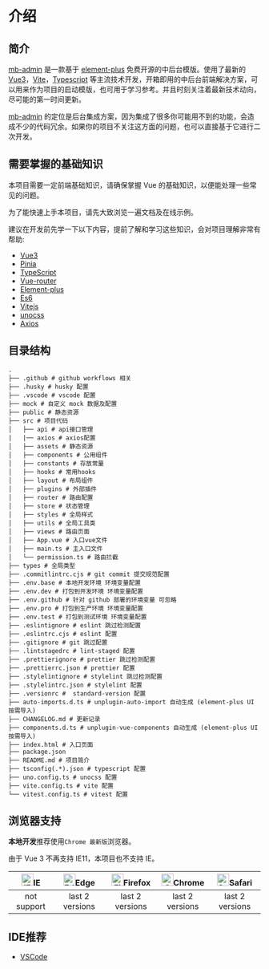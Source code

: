 # 介绍

## 简介

[mb-admin](https://github.com/syh-micro-build/mb-admin) 是一款基于 [element-plus](https://element-plus.org/) 免费开源的中后台模版。使用了最新的 [Vue3](https://github.com/vuejs/vue-next)，[Vite](https://github.com/vitejs/vite)，[Typescript](https://www.typescriptlang.org/) 等主流技术开发，开箱即用的中后台前端解决方案，可以用来作为项目的启动模版，也可用于学习参考。并且时刻关注着最新技术动向，尽可能的第一时间更新。

[mb-admin](https://github.com/syh-micro-build/mb-admin) 的定位是后台集成方案，因为集成了很多你可能用不到的功能，会造成不少的代码冗余。如果你的项目不关注这方面的问题，也可以直接基于它进行二次开发。

## 需要掌握的基础知识

本项目需要一定前端基础知识，请确保掌握 Vue 的基础知识，以便能处理一些常见的问题。

为了能快速上手本项目，请先大致浏览一遍文档及在线示例。

建议在开发前先学一下以下内容，提前了解和学习这些知识，会对项目理解非常有帮助:

- [Vue3](https://v3.vuejs.org/)
- [Pinia](https://pinia.vuejs.org/)
- [TypeScript](https://www.typescriptlang.org/)
- [Vue-router](https://next.router.vuejs.org/)
- [Element-plus](https://element-plus.org/)
- [Es6](https://es6.ruanyifeng.com/)
- [Vitejs](https://vitejs.dev/)
- [unocss](https://unocss.dev/)
- [Axios](https://axios-http.com/)

## 目录结构

```
.
├── .github # github workflows 相关
├── .husky # husky 配置
├── .vscode # vscode 配置
├── mock # 自定义 mock 数据及配置
├── public # 静态资源
├── src # 项目代码
│   ├── api # api接口管理
|   |── axios # axios配置
│   ├── assets # 静态资源
│   ├── components # 公用组件
│   ├── constants # 存放常量
│   ├── hooks # 常用hooks
│   ├── layout # 布局组件
│   ├── plugins # 外部插件
│   ├── router # 路由配置
│   ├── store # 状态管理
│   ├── styles # 全局样式
│   ├── utils # 全局工具类
│   ├── views # 路由页面
│   ├── App.vue # 入口vue文件
│   ├── main.ts # 主入口文件
│   └── permission.ts # 路由拦截
├── types # 全局类型
├── .commitlintrc.cjs # git commit 提交规范配置
├── .env.base # 本地开发环境 环境变量配置
├── .env.dev # 打包到开发环境 环境变量配置
├── .env.github # 针对 github 部署的环境变量 可忽略
├── .env.pro # 打包到生产环境 环境变量配置
├── .env.test # 打包到测试环境 环境变量配置
├── .eslintignore # eslint 跳过检测配置
├── .eslintrc.cjs # eslint 配置
├── .gitignore # git 跳过配置
├── .lintstagedrc # lint-staged 配置
├── .prettierignore # prettier 跳过检测配置
├── .prettierrc.json # prettier 配置
├── .stylelintignore # stylelint 跳过检测配置
├── .stylelintrc.json # stylelint 配置
├── .versionrc #  standard-version 配置
├── auto-imports.d.ts # unplugin-auto-import 自动生成 (element-plus UI 按需导入)
├── CHANGELOG.md # 更新记录
├── components.d.ts # unplugin-vue-components 自动生成 (element-plus UI 按需导入)
├── index.html # 入口页面
├── package.json
├── README.md # 项目简介
├── tsconfig(.*).json # typescript 配置
├── uno.config.ts # unocss 配置
├── vite.config.ts # vite 配置
└── vitest.config.ts # vitest 配置
```

## 浏览器支持

**本地开发**推荐使用`Chrome 最新版`浏览器。

由于 Vue 3 不再支持 IE11，本项目也不支持 IE。

| [<img src="https://raw.githubusercontent.com/alrra/browser-logos/master/src/archive/internet-explorer_9-11/internet-explorer_9-11_48x48.png" alt="IE" width="24px" height="24px"  />](http://godban.github.io/browsers-support-badges/)IE | [<img src="https://raw.githubusercontent.com/alrra/browser-logos/master/src/edge/edge_48x48.png" alt=" Edge" width="24px" height="24px" />](http://godban.github.io/browsers-support-badges/)Edge | [<img src="https://raw.githubusercontent.com/alrra/browser-logos/master/src/firefox/firefox_48x48.png" alt="Firefox" width="24px" height="24px" />](http://godban.github.io/browsers-support-badges/)Firefox | [<img src="https://raw.githubusercontent.com/alrra/browser-logos/master/src/chrome/chrome_48x48.png" alt="Chrome" width="24px" height="24px" />](http://godban.github.io/browsers-support-badges/)Chrome | [<img src="https://raw.githubusercontent.com/alrra/browser-logos/master/src/safari/safari_48x48.png" alt="Safari" width="24px" height="24px" />](http://godban.github.io/browsers-support-badges/)Safari |
| :-: | :-: | :-: | :-: | :-: |
| not support | last 2 versions | last 2 versions | last 2 versions | last 2 versions |

## IDE推荐

- [VSCode](https://code.visualstudio.com/)
